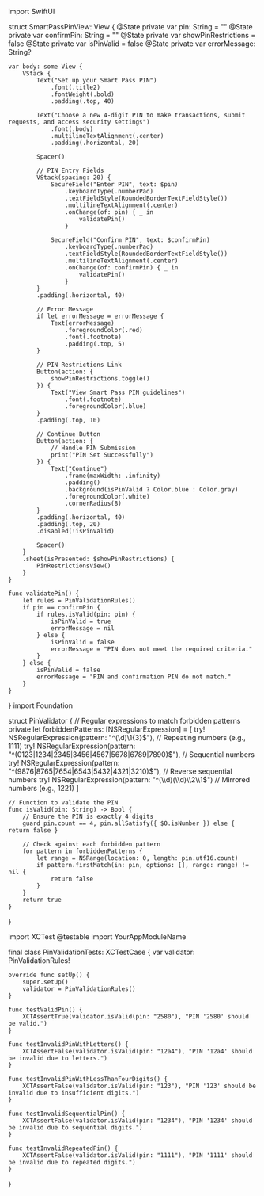 import SwiftUI

struct SmartPassPinView: View {
    @State private var pin: String = ""
    @State private var confirmPin: String = ""
    @State private var showPinRestrictions = false
    @State private var isPinValid = false
    @State private var errorMessage: String?

    var body: some View {
        VStack {
            Text("Set up your Smart Pass PIN")
                .font(.title2)
                .fontWeight(.bold)
                .padding(.top, 40)
            
            Text("Choose a new 4-digit PIN to make transactions, submit requests, and access security settings")
                .font(.body)
                .multilineTextAlignment(.center)
                .padding(.horizontal, 20)
            
            Spacer()

            // PIN Entry Fields
            VStack(spacing: 20) {
                SecureField("Enter PIN", text: $pin)
                    .keyboardType(.numberPad)
                    .textFieldStyle(RoundedBorderTextFieldStyle())
                    .multilineTextAlignment(.center)
                    .onChange(of: pin) { _ in
                        validatePin()
                    }
                
                SecureField("Confirm PIN", text: $confirmPin)
                    .keyboardType(.numberPad)
                    .textFieldStyle(RoundedBorderTextFieldStyle())
                    .multilineTextAlignment(.center)
                    .onChange(of: confirmPin) { _ in
                        validatePin()
                    }
            }
            .padding(.horizontal, 40)

            // Error Message
            if let errorMessage = errorMessage {
                Text(errorMessage)
                    .foregroundColor(.red)
                    .font(.footnote)
                    .padding(.top, 5)
            }

            // PIN Restrictions Link
            Button(action: {
                showPinRestrictions.toggle()
            }) {
                Text("View Smart Pass PIN guidelines")
                    .font(.footnote)
                    .foregroundColor(.blue)
            }
            .padding(.top, 10)
            
            // Continue Button
            Button(action: {
                // Handle PIN Submission
                print("PIN Set Successfully")
            }) {
                Text("Continue")
                    .frame(maxWidth: .infinity)
                    .padding()
                    .background(isPinValid ? Color.blue : Color.gray)
                    .foregroundColor(.white)
                    .cornerRadius(8)
            }
            .padding(.horizontal, 40)
            .padding(.top, 20)
            .disabled(!isPinValid)

            Spacer()
        }
        .sheet(isPresented: $showPinRestrictions) {
            PinRestrictionsView()
        }
    }
    
    func validatePin() {
        let rules = PinValidationRules()
        if pin == confirmPin {
            if rules.isValid(pin: pin) {
                isPinValid = true
                errorMessage = nil
            } else {
                isPinValid = false
                errorMessage = "PIN does not meet the required criteria."
            }
        } else {
            isPinValid = false
            errorMessage = "PIN and confirmation PIN do not match."
        }
    }
}
import Foundation

struct PinValidator {
    // Regular expressions to match forbidden patterns
    private let forbiddenPatterns: [NSRegularExpression] = [
        try! NSRegularExpression(pattern: "^(\\d)\\1{3}$"), // Repeating numbers (e.g., 1111)
        try! NSRegularExpression(pattern: "^(0123|1234|2345|3456|4567|5678|6789|7890)$"), // Sequential numbers
        try! NSRegularExpression(pattern: "^(9876|8765|7654|6543|5432|4321|3210)$"), // Reverse sequential numbers
        try! NSRegularExpression(pattern: "^(\\d)(\\d)\\2\\1$") // Mirrored numbers (e.g., 1221)
    ]
    
    // Function to validate the PIN
    func isValid(pin: String) -> Bool {
        // Ensure the PIN is exactly 4 digits
        guard pin.count == 4, pin.allSatisfy({ $0.isNumber }) else { return false }
        
        // Check against each forbidden pattern
        for pattern in forbiddenPatterns {
            let range = NSRange(location: 0, length: pin.utf16.count)
            if pattern.firstMatch(in: pin, options: [], range: range) != nil {
                return false
            }
        }
        return true
    }
}

import XCTest
@testable import YourAppModuleName

final class PinValidationTests: XCTestCase {
    var validator: PinValidationRules!

    override func setUp() {
        super.setUp()
        validator = PinValidationRules()
    }

    func testValidPin() {
        XCTAssertTrue(validator.isValid(pin: "2580"), "PIN '2580' should be valid.")
    }

    func testInvalidPinWithLetters() {
        XCTAssertFalse(validator.isValid(pin: "12a4"), "PIN '12a4' should be invalid due to letters.")
    }

    func testInvalidPinWithLessThanFourDigits() {
        XCTAssertFalse(validator.isValid(pin: "123"), "PIN '123' should be invalid due to insufficient digits.")
    }

    func testInvalidSequentialPin() {
        XCTAssertFalse(validator.isValid(pin: "1234"), "PIN '1234' should be invalid due to sequential digits.")
    }

    func testInvalidRepeatedPin() {
        XCTAssertFalse(validator.isValid(pin: "1111"), "PIN '1111' should be invalid due to repeated digits.")
    }
}
